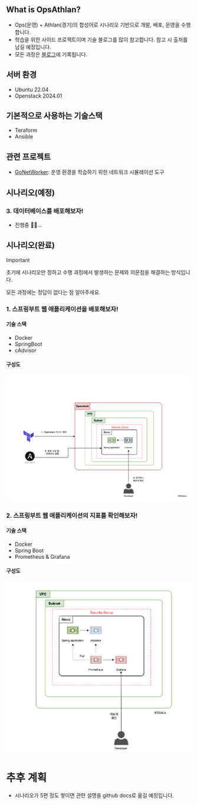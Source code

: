 ## What is OpsAthlan?
- Ops(운영) + Athlan(경기)의 합성어로 시나리오 기반으로 개발, 배포, 운영을 수행합니다.
- 학습을 위한 사이드 프로젝트이며 기술 블로그를 많이 참고합니다. 참고 시 출처를 남길 예정입니다. 
- 모든 과정은 [블로그](https://s0okju.github.io/categories/opsathlan/)에 기록됩니다. 

## 서버 환경
- Ubuntu 22.04
- Openstack 2024.01

## 기본적으로 사용하는 기술스택
- Teraform
- Ansible

## 관련 프로젝트 
- [GoNetWorker](https://github.com/S0okJu/GoNetWorker): 운영 환경을 학습하기 위한 네트워크 시뮬레이션 도구

## 시나리오(예정)
### 3. 데이터베이스를 배포해보자!
- 진행중 🏃🏻...

## 시나리오(완료)
 
> [!IMPORTANT] 
> 초기에 시나리오만 정하고 수행 과정에서 발생하는 문제와 의문점을 해결하는 방식입니다.
>
> 모든 과정에는 정답이 없다는 점 알아주세요.

### 1. 스프링부트 웹 애플리케이션을 배포해보자!
#### 기술 스택
- Docker
- SpringBoot
- cAdvisor

#### 구성도
![](./imgs/arch/1.png)

### 2. 스프링부트 웹 애플리케이션의 지표를 확인해보자! 
#### 기술 스택
- Docker
- Spring Boot
- Prometheus & Grafana

#### 구성도
![](./imgs/arch/2.png)


# 추후 계획
- 시나리오가 5편 정도 쌓이면 관련 설명을 github docs로 옮길 예정입니다.
